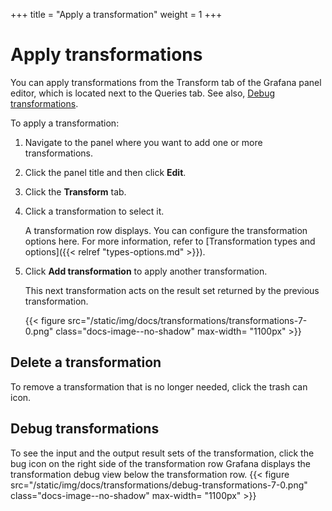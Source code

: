 +++
title = "Apply a transformation"
weight = 1
+++


# Apply transformations

You can apply transformations from the Transform tab of the Grafana panel editor, which is located next to the Queries tab. See also, [Debug  transformations](#debug-transformations).

To apply a transformation:

1. Navigate to the panel where you want to add one or more transformations.
1. Click the panel title and then click **Edit**.
1. Click the **Transform** tab.
1. Click a transformation to select it.

   A transformation row displays. You can configure the transformation options here. For more information, refer to [Transformation types and options]({{< relref "types-options.md" >}}).

1. Click **Add transformation** to apply another transformation.

   This next transformation acts on the result set returned by the previous transformation.

   {{< figure src="/static/img/docs/transformations/transformations-7-0.png" class="docs-image--no-shadow" max-width= "1100px" >}}

## Delete a transformation

To remove a transformation that is no longer needed, click the trash can icon.

## Debug transformations

To see the input and the output result sets of the transformation, click the bug icon on the right side of the transformation row
Grafana displays the transformation debug view below the transformation row.
{{< figure src="/static/img/docs/transformations/debug-transformations-7-0.png" class="docs-image--no-shadow" max-width= "1100px" >}}
